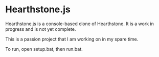 # Hearthstone.js

Hearthstone.js is a console-based clone of Hearthstone. It is a work in progress and is not yet complete.

This is a passion project that I am working on in my spare time.

To run, open setup.bat, then run.bat.
